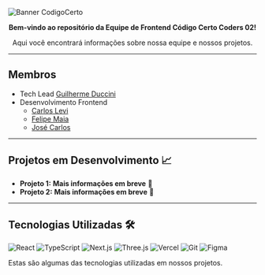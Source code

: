 ![Banner CodigoCerto](https://utfs.io/f/3b2340e8-5523-4aca-a549-0688fd07450e-j4edu.jfif)

<p align="center"> <strong>Bem-vindo ao repositório da Equipe de Frontend Código Certo Coders 02!</strong></p>
  
<p align="center"> Aqui você encontrará informações sobre nossa equipe e nossos projetos.</p>

---

## Membros

- Tech Lead [Guilherme Duccini](https://www.linkedin.com/in/guilhermeduccini/)
- Desenvolvimento Frontend
  - [Carlos Levi](https://www.linkedin.com/in/carlos-levi-099761202/)
  - [Felipe Maia](https://www.linkedin.com/in/felipe-ma1a)
  - [José Carlos](https://www.linkedin.com/in/josecarlos0075/)

---

## Projetos em Desenvolvimento 📈

- **Projeto 1:** **Mais informações em breve** 🚧
- **Projeto 2:** **Mais informações em breve** 🚧

---

## Tecnologias Utilizadas 🛠️

![React](https://img.shields.io/badge/React-61DAFB?style=for-the-badge&logo=react&logoColor=white)
![TypeScript](https://img.shields.io/badge/TypeScript-3178C6?style=for-the-badge&logo=typescript&logoColor=white)
![Next.js](https://img.shields.io/badge/Next.js-000?style=for-the-badge&logo=nextdotjs&logoColor=white)
![Three.js](https://img.shields.io/badge/Three.js-000000?style=for-the-badge&logo=threedotjs&logoColor=white)
![Vercel](https://img.shields.io/badge/Vercel-000000?style=for-the-badge&logo=vercel&logoColor=white)
![Git](https://img.shields.io/badge/Git-F05032?style=for-the-badge&logo=git&logoColor=white)
![Figma](https://img.shields.io/badge/Figma-F24E1E?style=for-the-badge&logo=figma&logoColor=white)

Estas são algumas das tecnologias utilizadas em nossos projetos.
